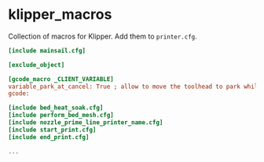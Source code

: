 # klipper_macros

Collection of macros for Klipper. Add them to `printer.cfg`.

```cfg
[include mainsail.cfg]

[exclude_object]

[gcode_macro _CLIENT_VARIABLE]
variable_park_at_cancel: True ; allow to move the toolhead to park while execute CANCEL_PRINT [True/False]
gcode:

[include bed_heat_soak.cfg]
[include perform_bed_mesh.cfg]
[include nozzle_prime_line_printer_name.cfg]
[include start_print.cfg]
[include end_print.cfg]

...

```
